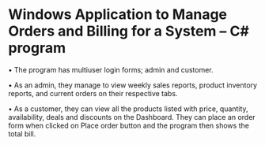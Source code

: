 
# Windows Application to Manage Orders and Billing for a System – C# program

• The program has multiuser login forms; admin and customer.

• As an admin, they manage to view weekly sales reports, product inventory reports, and current orders 
on their respective tabs.

• As a customer, they can view all the products listed with price, quantity, availability, deals and 
discounts on the Dashboard. They can place an order form when clicked on Place order button and the 
program then shows the total bill.


